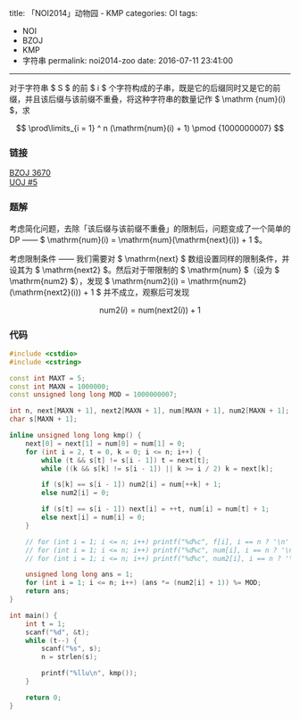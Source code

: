 title: 「NOI2014」动物园 - KMP
categories: OI
tags: 
  - NOI
  - BZOJ
  - KMP
  - 字符串
permalink: noi2014-zoo
date: 2016-07-11 23:41:00
---

对于字符串 $ S $ 的前 $ i $ 个字符构成的子串，既是它的后缀同时又是它的前缀，并且该后缀与该前缀不重叠，将这种字符串的数量记作 $ \mathrm {num}(i) $，求

$$
\prod\limits_{i = 1} ^ n (\mathrm{num}(i) + 1) \pmod {1000000007}
$$

<!-- more -->

### 链接
[BZOJ 3670](http://www.lydsy.com/JudgeOnline/problem.php?id=3670)  
[UOJ #5](http://uoj.ac/problem/5)

### 题解
考虑简化问题，去除「该后缀与该前缀不重叠」的限制后，问题变成了一个简单的 DP —— $ \mathrm{num}(i) = \mathrm{num}(\mathrm{next}(i)) + 1 $。

考虑限制条件 —— 我们需要对 $ \mathrm{next} $ 数组设置同样的限制条件，并设其为 $ \mathrm{next2} $。然后对于带限制的 $ \mathrm{num} $（设为 $ \mathrm{num2} $），发现 $ \mathrm{num2}(i) = \mathrm{num2}(\mathrm{next2}(i)) + 1 $ 并不成立，观察后可发现

$$ \mathrm{num2}(i) = \mathrm{num}(\mathrm{next2}(i)) + 1 $$

### 代码
```c++
#include <cstdio>
#include <cstring>

const int MAXT = 5;
const int MAXN = 1000000;
const unsigned long long MOD = 1000000007;

int n, next[MAXN + 1], next2[MAXN + 1], num[MAXN + 1], num2[MAXN + 1];
char s[MAXN + 1];

inline unsigned long long kmp() {
	next[0] = next[1] = num[0] = num[1] = 0;
	for (int i = 2, t = 0, k = 0; i <= n; i++) {
		while (t && s[t] != s[i - 1]) t = next[t];
		while ((k && s[k] != s[i - 1]) || k >= i / 2) k = next[k];

		if (s[k] == s[i - 1]) num2[i] = num[++k] + 1;
		else num2[i] = 0;

		if (s[t] == s[i - 1]) next[i] = ++t, num[i] = num[t] + 1;
		else next[i] = num[i] = 0;
	}

	// for (int i = 1; i <= n; i++) printf("%d%c", f[i], i == n ? '\n' : ' ');
	// for (int i = 1; i <= n; i++) printf("%d%c", num[i], i == n ? '\n' : ' ');
	// for (int i = 1; i <= n; i++) printf("%d%c", num2[i], i == n ? '\n' : ' ');

	unsigned long long ans = 1;
	for (int i = 1; i <= n; i++) (ans *= (num2[i] + 1)) %= MOD;
	return ans;
}

int main() {
	int t = 1;
	scanf("%d", &t);
	while (t--) {
		scanf("%s", s);
		n = strlen(s);

		printf("%llu\n", kmp());
	}

	return 0;
}
```
